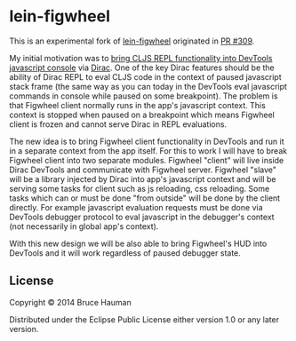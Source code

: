 # lein-figwheel

This is an experimental fork of [lein-figwheel](https://github.com/bhauman/lein-figwheel/pull/309) originated in [PR #309](https://github.com/bhauman/lein-figwheel/pull/309).

My initial motivation was to [bring CLJS REPL functionality into DevTools javascript console](https://github.com/bhauman/lein-figwheel/pull/309) via [Dirac](https://github.com/binaryage/dirac).
One of the key Dirac features should be the ability of Dirac REPL to eval CLJS code in the context of paused javascript stack frame (the same way
as you can today in the DevTools eval javascript commands in console while paused on some breakpoint). The problem is that Figwheel client normally runs in the app's javascript context. This context is stopped when paused on a breakpoint which means Figwheel client is frozen and cannot serve Dirac
in REPL evaluations.

The new idea is to bring Figwheel client functionality in DevTools and run it in a separate context from the app itself. For this to work I will have
to break Figwheel client into two separate modules. Figwheel "client" will live inside Dirac DevTools and communicate with Figwheel server.
Figwheel "slave" will be a library injected by Dirac into app's javascript context and will be serving some tasks for client such as js reloading, css reloading. Some tasks which can or must be done "from outside" will be done by the client directly. For example javascript evaluation requests
must be done via DevTools debugger protocol to eval javascript in the debugger's context (not necessarily in global app's context).

With this new design we will be also able to bring Figwheel's HUD into DevTools and it will work regardless of paused debugger state.

## License

Copyright © 2014 Bruce Hauman

Distributed under the Eclipse Public License either version 1.0 or any later version.
